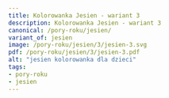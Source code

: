```yaml
---
title: Kolorowanka Jesien - wariant 3
description: Kolorowanka Jesien - wariant 3
canonical: /pory-roku/jesien/
variant_of: jesien
image: /pory-roku/jesien/3/jesien-3.svg
pdf: /pory-roku/jesien/3/jesien-3.pdf
alt: "jesien kolorowanka dla dzieci"
tags:
- pory-roku
- jesien
---
```

